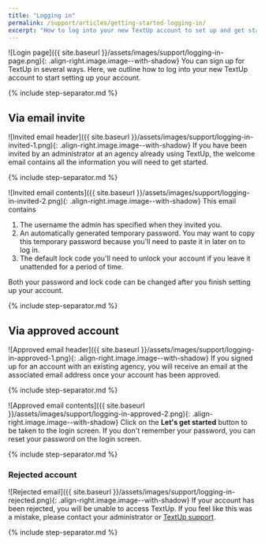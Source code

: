 ```yaml
---
title: "Logging in"
permalink: /support/articles/getting-started-logging-in/
excerpt: "How to log into your new TextUp account to set up and get started"
---
```


![Login page]({{ site.baseurl }}/assets/images/support/logging-in-page.png){: .align-right.image.image--with-shadow} You can sign up for TextUp in several ways. Here, we outline how to log into your new TextUp account to start setting up your account.

{% include step-separator.md %}

## Via email invite

![Invited email header]({{ site.baseurl }}/assets/images/support/logging-in-invited-1.png){: .align-right.image.image--with-shadow} If you have been invited by an administrator at an agency already using TextUp, the welcome email contains all the information you will need to get started.

{% include step-separator.md %}

![Invited email contents]({{ site.baseurl }}/assets/images/support/logging-in-invited-2.png){: .align-right.image.image--with-shadow} This email contains
1. The username the admin has specified when they invited you.
1. An automatically generated temporary password. You may want to copy this temporary password because you'll need to paste it in later on to log in.
1. The default lock code you'll need to unlock your account if you leave it unattended for a period of time.

Both your password and lock code can be changed after you finish setting up your account.

{% include step-separator.md %}

## Via approved account

![Approved email header]({{ site.baseurl }}/assets/images/support/logging-in-approved-1.png){: .align-right.image.image--with-shadow} If you signed up for an account with an existing agency, you will receive an email at the associated email address once your account has been approved.

{% include step-separator.md %}

![Approved email contents]({{ site.baseurl }}/assets/images/support/logging-in-approved-2.png){: .align-right.image.image--with-shadow} Click on the **Let's get started** button to be taken to the login screen. If you don't remember your password, you can reset your password on the login screen.

{% include step-separator.md %}

### Rejected account

![Rejected email]({{ site.baseurl }}/assets/images/support/logging-in-rejected.png){: .align-right.image.image--with-shadow} If your account has been rejected, you will be unable to access TextUp. If you feel like this was a mistake, please contact your administrator or <a href="mailto:connect@textup.org?Subject=From%20Support%20Center" target="_blank">TextUp support</a>.

{% include step-separator.md %}
